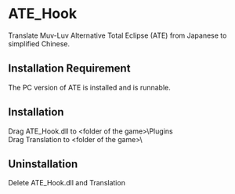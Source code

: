# ATE_Hook
Translate Muv-Luv Alternative Total Eclipse (ATE) from Japanese to simplified Chinese.

## Installation Requirement 
The PC version of ATE is installed and is runnable.

## Installation
Drag ATE_Hook.dll to \<folder of the game>\Plugins\
Drag Translation to \<folder of the game>\

## Uninstallation
Delete ATE_Hook.dll and Translation
